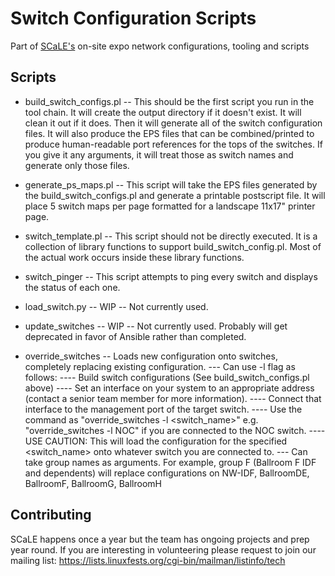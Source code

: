 # Switch Configuration Scripts

Part of [SCaLE's](https://www.socallinuxexpo.org/) on-site expo network configurations, tooling and scripts 

## Scripts
* build_switch_configs.pl
-- This should be the first script you run in the tool chain. It will create the output directory if it doesn't exist. It will clean it out if it does. Then it will generate all of the switch configuration files. It will also produce the EPS files that can be combined/printed to produce human-readable port references for the tops of the switches. If you give it any arguments, it will treat those as switch names and generate only those files.

* generate_ps_maps.pl
-- This script will take the EPS files generated by the build_switch_configs.pl and generate a printable postscript file. It will place 5 switch maps per page formatted for a landscape 11x17" printer page.

* switch_template.pl
-- This script should not be directly executed. It is a collection of library functions to support build_switch_config.pl. Most of the actual work occurs inside these library functions.

* switch_pinger
-- This script attempts to ping every switch and displays the status of each one.

* load_switch.py
-- WIP -- Not currently used.

* update_switches
-- WIP -- Not currently used. Probably will get deprecated in favor of Ansible rather than completed.

* override_switches
-- Loads new configuration onto switches, completely replacing existing configuration.
--- Can use -l flag as follows:
---- Build switch configurations (See build_switch_configs.pl above)
---- Set an interface on your system to an appropriate address (contact a senior team member for more information).
---- Connect that interface to the management port of the target switch.
---- Use the command as "override_switches -l <switch_name>" e.g. "override_switches -l NOC" if you are connected to the NOC switch.
---- USE CAUTION: This will load the configuration for the specified <switch_name> onto whatever switch you are connected to.
--- Can take group names as arguments. For example, group F (Ballroom F IDF and dependents) will replace configurations on NW-IDF, BallroomDE, BallroomF, BallroomG, BallroomH
 
## Contributing
SCaLE happens once a year but the team has ongoing projects and prep year round.
If you are interesting in volunteering please request to join our mailing list:
https://lists.linuxfests.org/cgi-bin/mailman/listinfo/tech

